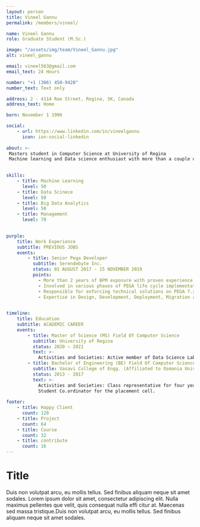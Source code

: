 ```yaml
---
layout: person
title: Vineel Gannu
permalink: /members/vineel/

name: Vineel Gannu
role: Graduate Student (M.Sc.)

image: "/assets/img/team/Vineel_Gannu.jpg"
alt: vineel_gannu

email: vineel563@gmail.com
email_text: 24 Hours

number: "+1 (306) 450-9420"
number_text: Text only

address: 2 - 4114 Rae Street, Regina, SK, Canada
address_text: Home

born: November 1 1996

social:
    - url: https://www.linkedin.com/in/vineelgannu
      icon: ion-social-linkedin
      
about: >-
 Masters student in Computer Science at University of Regina
 Machine learning and Data science enthusiast with more than a couple of years of IT experience and capable of designing and developing software applications by supporting a positive work environment that fosters team performance. 
 

skills:
    - title: Machine Learning
      level: 50
    - title: Data Scinece
      level: 50
    - title: Big Data Analytics
      level: 50
    - title: Management
      level: 70
      

purple:
    title: Work Experience
    subtitle: PREVIOUS JOBS
    events:
        - title: Senior Pega Developer
          subtitle: Serendebyte Inc.
          status: 01 AUGUST 2017 - 15 NOVEMBER 2019
          points:
            - More than 2 years of BPM exposure with proven experience in analysis, design, development and implementation of Business Process Management applications.
            - Involved in various phases of PEGA life cycle implementation.
            - Responsible for enforcing technical solutions on PEGA 7.x.
            - Expertise in Design, Development, Deployment, Migration and Integration of PegaRULES Process Commander (PRPC).
        

timeline:
    title: Education
    subtitle: ACADEMIC CAREER
    events:
        - title: Master of Science (MS) Field Of Computer Science
          subtitle: University of Regina
          status: 2020 – 2021
          text: >- 
            Activities and Societies: Active member of Data Science Laboratory
        - title: Bachelor of Engineering (BE) Field Of Computer Science
          subtitle: Vasavi College of Engg. (Affiliated to Osmania University)
          status: 2013 - 2017
          text: >-
            Activities and Societies: Class representative for four years, 
            Student Co.ordinator for the placement cell.
            
footer:
    - title: Happy Client
      count: 128
    - title: Project
      count: 64
    - title: Course
      count: 32
    - title: contribute
      count: 16
---
```


# Title
Duis non volutpat arcu, eu mollis tellus. Sed finibus aliquam neque sit amet sodales. 
Lorem ipsum dolor sit amet, consectetur adipiscing elit. Nulla maximus pellentes que velit, 
quis consequat nulla effi citur at. Maecenas sed massa tristique.Duis non volutpat arcu, 
eu mollis tellus. Sed finibus aliquam neque sit amet sodales.
